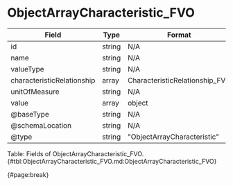 <!--
    ATTENTION: This file was generated via gradle!
               Do NOT manually edit this file! Any such changes will be overwritten!
-->

# ObjectArrayCharacteristic_FVO

| Field | Type | Format | Required |
| ------- | ------- | ------- | --- |
| id | string | N/A | No |
| name | string | N/A | Yes |
| valueType | string | N/A | No |
| characteristicRelationship | array | CharacteristicRelationship_FVO | No |
| unitOfMeasure | string | N/A | No |
| value | array | object | Yes |
| @baseType | string | N/A | No |
| @schemaLocation | string | N/A | No |
| @type | string | "ObjectArrayCharacteristic" | Yes |

Table: Fields of ObjectArrayCharacteristic_FVO. {#tbl:ObjectArrayCharacteristic_FVO.md:ObjectArrayCharacteristic_FVO}

{#page:break}
